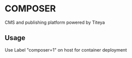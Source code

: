 # COMPOSER

CMS and publishing platform powered by Titeya

## Usage
Use Label "composer=1" on host for container deployment



